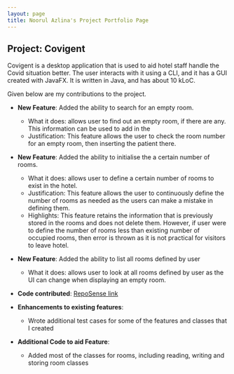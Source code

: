 ```yaml
---
layout: page
title: Noorul Azlina's Project Portfolio Page
---
```


## Project: Covigent

Covigent is a desktop application that is used to aid hotel staff handle the Covid situation better. The user interacts with it using a CLI, and it has a GUI created with JavaFX. It is written in Java, and has about 10 kLoC.

Given below are my contributions to the project.

* **New Feature**: Added the ability to search for an empty room.
  * What it does: allows user to find out an empty room, if there are any. This information can be used to add in the 
  * Justification: This feature allows the user to check the room number for an empty room, then inserting the patient there.
  
* **New Feature**: Added the ability to initialise the a certain number of rooms.
  * What it does: allows user to define a certain number of rooms to exist in the hotel.
  * Justification: This feature allows the user to continuously define the number of rooms as needed as the users can make a mistake in defining them. 
  * Highlights: This feature retains the information that is previously stored in the rooms and does not delete them. However, if user were to define the number of rooms less than existing number of occupied rooms, then error is thrown as it is not practical for visitors to leave hotel.
  
* **New Feature**: Added the ability to list all rooms defined by user
  * What it does: allows user to look at all rooms defined by user as the UI can change when displaying an empty room.
  
* **Code contributed**: [RepoSense link](https://nus-cs2103-ay2021s1.github.io/tp-dashboard/#breakdown=true&search=itssodium)

* **Enhancements to existing features**:
  * Wrote additional test cases for some of the features and classes that I created
  
* **Additional Code to aid Feature**:
  * Added most of the classes for rooms, including reading, writing and storing room classes

